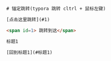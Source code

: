 

```HTML
# 锚定跳转(typora 跳转 cltrl + 鼠标左键) 

[点击这里跳转](#1)

<span id=1> 跳转到这</span>

标题1

[回到标题1](#标题1)

```





